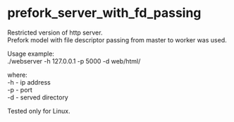 # prefork_server_with_fd_passing
Restricted version of http server. </br>
Prefork model with file descriptor passing from master to worker was used. </br>

Usage example: </br>
./webserver -h 127.0.0.1 -p 5000 -d web/html/

where: </br>
-h - ip address </br>
-p - port </br>
-d - served directory </br>

Tested only for Linux.
